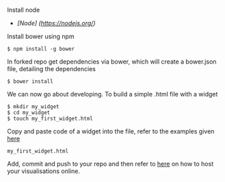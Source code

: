 Install node
* _[Node] (https://nodejs.org/)_

Install bower using npm

    $ npm install -g bower

In forked repo get dependencies via bower, which will create a bower.json file, detailing the dependencies

    $ bower install
    
We can now go about developing. To build a simple .html file with a widget 

    $ mkdir my_widget
    $ cd my_widget
    $ touch my_first_widget.html 

Copy and paste code of a widget into the file, refer to the examples given [here](https://github.com/hpcc-systems/Visualization/wiki#getting-started)

    my_first_widget.html 

Add, commit and push to your repo and then refer to [here](https://github.com/hpcc-systems/Visualization/wiki/Methods-of-hosting-your-own-site-with-visualisations) on how to host your visualisations online. 
